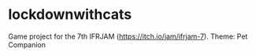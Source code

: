 # lockdownwithcats
Game project for the 7th IFRJAM (https://itch.io/jam/ifrjam-7). Theme: Pet Companion
